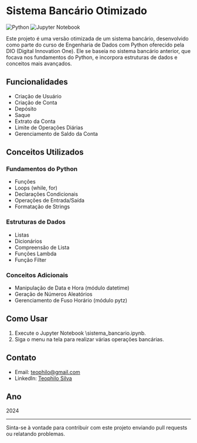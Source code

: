 # Sistema Bancário Otimizado

![Python](https://img.shields.io/badge/python-3670A0?style=for-the-badge&logo=python&logoColor=ffdd54)
![Jupyter Notebook](https://img.shields.io/badge/jupyter-%23FA0F00.svg?style=for-the-badge&logo=jupyter&logoColor=white)

Este projeto é uma versão otimizada de um sistema bancário, desenvolvido como parte do curso de Engenharia de Dados com Python oferecido pela DIO (Digital Innovation One). Ele se baseia no sistema bancário anterior, que focava nos fundamentos do Python, e incorpora estruturas de dados e conceitos mais avançados.

## Funcionalidades

- Criação de Usuário
- Criação de Conta
- Depósito
- Saque
- Extrato da Conta
- Limite de Operações Diárias
- Gerenciamento de Saldo da Conta

## Conceitos Utilizados

### Fundamentos do Python
- Funções
- Loops (while, for)
- Declarações Condicionais
- Operações de Entrada/Saída
- Formatação de Strings

### Estruturas de Dados
- Listas
- Dicionários
- Compreensão de Lista
- Funções Lambda
- Função Filter

### Conceitos Adicionais
- Manipulação de Data e Hora (módulo datetime)
- Geração de Números Aleatórios
- Gerenciamento de Fuso Horário (módulo pytz)

## Como Usar

1. Execute o Jupyter Notebook \sistema_bancario.ipynb\.
2. Siga o menu na tela para realizar várias operações bancárias.

## Contato

- Email: teophilo@gmail.com
- LinkedIn: [Teophilo Silva](www.linkedin.com/in/teophilo-silva-dev)

## Ano

2024

---

Sinta-se à vontade para contribuir com este projeto enviando pull requests ou relatando problemas.

